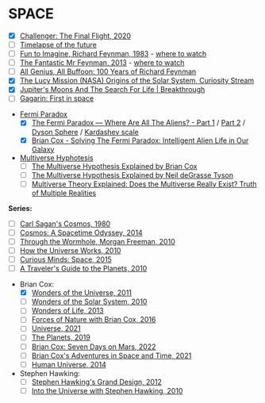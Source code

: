 # SPACE
- [x] [Challenger: The Final Flight, 2020](https://www.netflix.com/nl-en/title/81012137)
- [ ] [Timelapse of the future](https://www.youtube.com/watch?v=uD4izuDMUQA)
- [ ] [Fun to Imagine, Richard Feynman, 1983](https://www.imdb.com/title/tt1118155/?ref_=tt_sims_tt_t_3) - [where to watch](https://www.youtube.com/watch?v=P1ww1IXRfTA)
- [ ] [The Fantastic Mr Feynman, 2013](https://www.imdb.com/title/tt5182420/?ref_=tt_sims_tt_t_3) - [where to watch](https://www.youtube.com/watch?v=H9fjhQMsDW4)
- [ ] [All Genius, All Buffoon: 100 Years of Richard Feynman](https://www.youtube.com/watch?v=A8pBn8S_JPAa)
- [x] [The Lucy Mission (NASA) Origins of the Solar System, Curiosity Stream](https://curiositystream.com/video/6652)
- [x] [Jupiter's Moons And The Search For Life | Breakthrough](https://www.youtube.com/watch?v=6uEwKVVEyGg)
- [ ] [Gagarin: First in space](https://www.imdb.com/title/tt2856930/)
- [Fermi Paradox](https://en.wikipedia.org/wiki/Fermi_paradox)
   - [x] [The Fermi Paradox — Where Are All The Aliens? - Part 1](https://www.youtube.com/watch?v=sNhhvQGsMEc) / [Part 2](https://www.youtube.com/watch?v=1fQkVqno-uI) / [Dyson Sphere](https://en.wikipedia.org/wiki/Dyson_sphere) / [Kardashev scale](https://en.wikipedia.org/wiki/Kardashev_scale)
   - [x] [Brian Cox - Solving The Fermi Paradox: Intelligent Alien Life in Our Galaxy](https://www.youtube.com/watch?v=KNQuGF03Ve4)
- [Multiverse Hyphotesis](https://en.wikipedia.org/wiki/Multiverse)
   - [ ] [The Multiverse Hypothesis Explained by Brian Cox](https://www.youtube.com/watch?v=D_VrMvTNvX0)
   - [ ] [The Multiverse Hypothesis Explained by Neil deGrasse Tyson](https://www.youtube.com/watch?v=h6OoaNPSZeM)
   - [ ] [Multiverse Theory Explained: Does the Multiverse Really Exist? Truth of Multiple Realities](https://www.youtube.com/watch?v=TLGcmDbleWQ)

**Series:**
- [ ] [Carl Sagan's Cosmos, 1980](https://www.imdb.com/title/tt0081846/?ref_=tt_sims_tt_i_5) 
- [ ] [Cosmos: A Spacetime Odyssey, 2014](https://www.imdb.com/title/tt2395695/?ref_=tt_sims_tt_i_7)
- [ ] [Through the Wormhole, Morgan Freeman, 2010](https://www.imdb.com/title/tt1513168/?ref_=tt_sims_tt_i_2)
- [ ] [How the Universe Works, 2010](https://www.imdb.com/title/tt1832668/?ref_=tt_sims_tt_i_1)
- [ ] [Curious Minds: Space, 2015](https://www.imdb.com/title/tt6951516/)
- [ ] [A Traveler's Guide to the Planets, 2010](https://www.imdb.com/title/tt1616205/)
- Brian Cox:
   - [x] [Wonders of the Universe, 2011](https://www.imdb.com/title/tt1854226/?ref_=tt_sims_tt_i_1)
   - [ ] [Wonders of the Solar System, 2010](https://www.imdb.com/title/tt1611787/?ref_=tt_sims_tt_i_2)
   - [ ] [Wonders of Life, 2013](https://www.imdb.com/title/tt2699374/?ref_=tt_sims_tt_i_3)
   - [ ] [Forces of Nature with Brian Cox, 2016](https://www.imdb.com/title/tt5907228/?ref_=tt_sims_tt_i_4)
   - [ ] [Universe, 2021](https://www.imdb.com/title/tt15757074/?ref_=tt_sims_tt_i_7)
   - [ ] [The Planets, 2019](https://www.imdb.com/title/tt10394800/?ref_=tt_sims_tt_i_1)
   - [ ] [Brian Cox: Seven Days on Mars, 2022](https://www.imdb.com/title/tt19857396/?ref_=tt_sims_tt_i_2)
   - [ ] [Brian Cox's Adventures in Space and Time, 2021](https://www.imdb.com/title/tt14716416/)
   - [ ] [Human Universe, 2014](https://www.imdb.com/title/tt4162128/?ref_=tt_sims_tt_i_6)
- Stephen Hawking:
   - [ ] [Stephen Hawking's Grand Design, 2012](https://www.imdb.com/title/tt2203380/?ref_=tt_tpks_tt_i_1_pd_tp1_pbr_ic)
   - [ ] [Into the Universe with Stephen Hawking, 2010](https://www.imdb.com/title/tt1655078/?ref_=tt_sims_tt_i_1)
